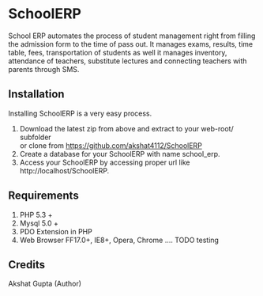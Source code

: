 # SchoolERP

School ERP automates the process of student management right from filling the admission form to the time of pass out. It manages exams, results, time table, fees, transportation of students as well it manages inventory, attendance of teachers, substitute lectures and connecting teachers with parents through SMS.

## Installation 
Installing SchoolERP is a very easy process.
1. Download the latest zip from above and extract to your web-root/ subfolder   
or clone from https://github.com/akshat4112/SchoolERP 
2. Create a database for your SchoolERP with name school_erp.
3. Access your SchoolERP by accessing proper url like http://localhost/SchoolERP.

## Requirements
1. PHP 5.3 +
2. Mysql 5.0 +
3. PDO Extension in PHP
4. Web Browser FF17.0+, IE8+, Opera, Chrome .... TODO testing

## Credits 
Akshat Gupta (Author)
